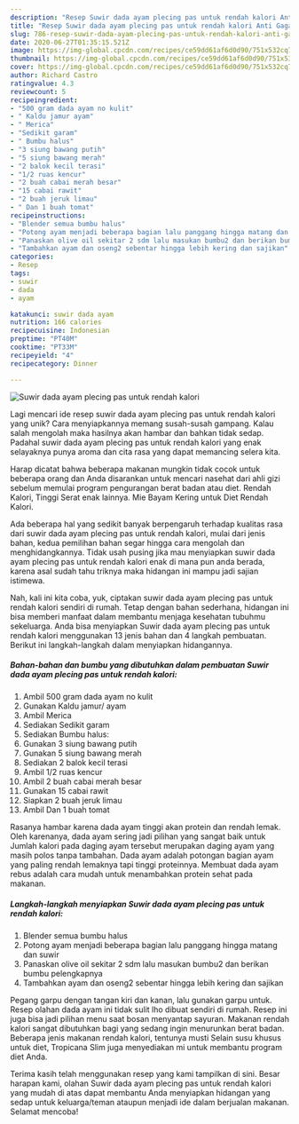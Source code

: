 ```yaml
---
description: "Resep Suwir dada ayam plecing pas untuk rendah kalori Anti Gagal"
title: "Resep Suwir dada ayam plecing pas untuk rendah kalori Anti Gagal"
slug: 786-resep-suwir-dada-ayam-plecing-pas-untuk-rendah-kalori-anti-gagal
date: 2020-06-27T01:35:15.521Z
image: https://img-global.cpcdn.com/recipes/ce59dd61af6d0d90/751x532cq70/suwir-dada-ayam-plecing-pas-untuk-rendah-kalori-foto-resep-utama.jpg
thumbnail: https://img-global.cpcdn.com/recipes/ce59dd61af6d0d90/751x532cq70/suwir-dada-ayam-plecing-pas-untuk-rendah-kalori-foto-resep-utama.jpg
cover: https://img-global.cpcdn.com/recipes/ce59dd61af6d0d90/751x532cq70/suwir-dada-ayam-plecing-pas-untuk-rendah-kalori-foto-resep-utama.jpg
author: Richard Castro
ratingvalue: 4.3
reviewcount: 5
recipeingredient:
- "500 gram dada ayam no kulit"
- " Kaldu jamur ayam"
- " Merica"
- "Sedikit garam"
- " Bumbu halus"
- "3 siung bawang putih"
- "5 siung bawang merah"
- "2 balok kecil terasi"
- "1/2 ruas kencur"
- "2 buah cabai merah besar"
- "15 cabai rawit"
- "2 buah jeruk limau"
- " Dan 1 buah tomat"
recipeinstructions:
- "Blender semua bumbu halus"
- "Potong ayam menjadi beberapa bagian lalu panggang hingga matang dan suwir"
- "Panaskan olive oil sekitar 2 sdm lalu masukan bumbu2 dan berikan bumbu pelengkapnya"
- "Tambahkan ayam dan oseng2 sebentar hingga lebih kering dan sajikan"
categories:
- Resep
tags:
- suwir
- dada
- ayam

katakunci: suwir dada ayam 
nutrition: 166 calories
recipecuisine: Indonesian
preptime: "PT40M"
cooktime: "PT33M"
recipeyield: "4"
recipecategory: Dinner

---
```



![Suwir dada ayam plecing pas untuk rendah kalori](https://img-global.cpcdn.com/recipes/ce59dd61af6d0d90/751x532cq70/suwir-dada-ayam-plecing-pas-untuk-rendah-kalori-foto-resep-utama.jpg)

Lagi mencari ide resep suwir dada ayam plecing pas untuk rendah kalori yang unik? Cara menyiapkannya memang susah-susah gampang. Kalau salah mengolah maka hasilnya akan hambar dan bahkan tidak sedap. Padahal suwir dada ayam plecing pas untuk rendah kalori yang enak selayaknya punya aroma dan cita rasa yang dapat memancing selera kita.

Harap dicatat bahwa beberapa makanan mungkin tidak cocok untuk beberapa orang dan Anda disarankan untuk mencari nasehat dari ahli gizi sebelum memulai program pengurangan berat badan atau diet. Rendah Kalori, Tinggi Serat enak lainnya. Mie Bayam Kering untuk Diet Rendah Kalori.

Ada beberapa hal yang sedikit banyak berpengaruh terhadap kualitas rasa dari suwir dada ayam plecing pas untuk rendah kalori, mulai dari jenis bahan, kedua pemilihan bahan segar hingga cara mengolah dan menghidangkannya. Tidak usah pusing jika mau menyiapkan suwir dada ayam plecing pas untuk rendah kalori enak di mana pun anda berada, karena asal sudah tahu triknya maka hidangan ini mampu jadi sajian istimewa.


Nah, kali ini kita coba, yuk, ciptakan suwir dada ayam plecing pas untuk rendah kalori sendiri di rumah. Tetap dengan bahan sederhana, hidangan ini bisa memberi manfaat dalam membantu menjaga kesehatan tubuhmu sekeluarga. Anda bisa menyiapkan Suwir dada ayam plecing pas untuk rendah kalori menggunakan 13 jenis bahan dan 4 langkah pembuatan. Berikut ini langkah-langkah dalam menyiapkan hidangannya.

<!--inarticleads1-->

##### Bahan-bahan dan bumbu yang dibutuhkan dalam pembuatan Suwir dada ayam plecing pas untuk rendah kalori:

1. Ambil 500 gram dada ayam no kulit
1. Gunakan  Kaldu jamur/ ayam
1. Ambil  Merica
1. Sediakan Sedikit garam
1. Sediakan  Bumbu halus:
1. Gunakan 3 siung bawang putih
1. Gunakan 5 siung bawang merah
1. Sediakan 2 balok kecil terasi
1. Ambil 1/2 ruas kencur
1. Ambil 2 buah cabai merah besar
1. Gunakan 15 cabai rawit
1. Siapkan 2 buah jeruk limau
1. Ambil  Dan 1 buah tomat


Rasanya hambar karena dada ayam tinggi akan protein dan rendah lemak. Oleh karenanya, dada ayam sering jadi pilihan yang sangat baik untuk Jumlah kalori pada daging ayam tersebut merupakan daging ayam yang masih polos tanpa tambahan. Dada ayam adalah potongan bagian ayam yang paling rendah lemaknya tapi tinggi proteinnya. Membuat dada ayam rebus adalah cara mudah untuk menambahkan protein sehat pada makanan. 

<!--inarticleads2-->

##### Langkah-langkah menyiapkan Suwir dada ayam plecing pas untuk rendah kalori:

1. Blender semua bumbu halus
1. Potong ayam menjadi beberapa bagian lalu panggang hingga matang dan suwir
1. Panaskan olive oil sekitar 2 sdm lalu masukan bumbu2 dan berikan bumbu pelengkapnya
1. Tambahkan ayam dan oseng2 sebentar hingga lebih kering dan sajikan


Pegang garpu dengan tangan kiri dan kanan, lalu gunakan garpu untuk. Resep olahan dada ayam ini tidak sulit lho dibuat sendiri di rumah. Resep ini juga bisa jadi pilihan menu saat bosan menyantap sayuran. Makanan rendah kalori sangat dibutuhkan bagi yang sedang ingin menurunkan berat badan. Beberapa jenis makanan rendah kalori, tentunya musti Selain susu khusus untuk diet, Tropicana Slim juga menyediakan mi untuk membantu program diet Anda. 

Terima kasih telah menggunakan resep yang kami tampilkan di sini. Besar harapan kami, olahan Suwir dada ayam plecing pas untuk rendah kalori yang mudah di atas dapat membantu Anda menyiapkan hidangan yang sedap untuk keluarga/teman ataupun menjadi ide dalam berjualan makanan. Selamat mencoba!
